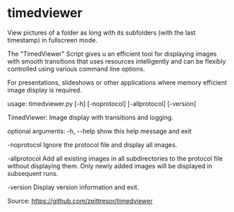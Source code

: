 # timedviewer
View pictures of a folder as long with its subfolders (with the last timestamp) in fullscreen mode.

The "TimedViewer" Script gives u an efficient tool for displaying images with smooth transitions 
that uses resources intelligently and can be flexibly controlled using various command line options. 

For presentations, slideshows or other applications where memory efficient image display is required.

usage: timedviewer.py [-h] [-noprotocol] [-allprotocol] [-version]

TimedViewer: Image display with transitions and logging.

optional arguments:
  -h, --help         show this help message and exit
  
  -noprotocol        Ignore the protocol file and display all images.
  
  -allprotocol       Add all existing images in all subdirectories to the
                     protocol file without displaying them. Only newly
                     added images will be displayed in subsequent runs.
                     
  -version           Display version information and exit.

Source: https://github.com/zeittresor/timedviewer
